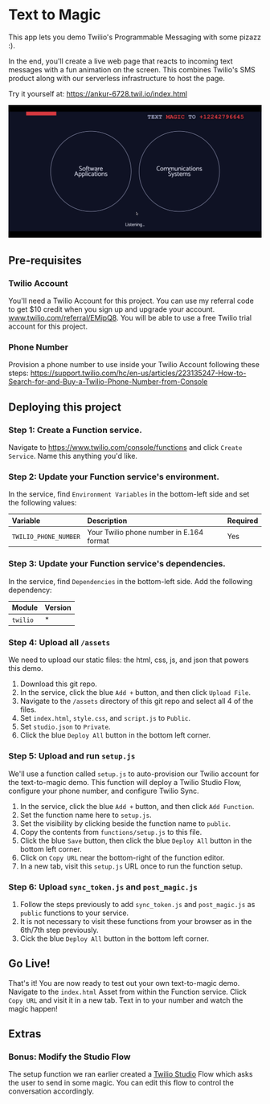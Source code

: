 # Text to Magic

This app lets you demo Twilio's Programmable Messaging with some pizazz :). 

In the end, you'll create a live web page that reacts to incoming text messages with a fun animation on the screen. This combines Twilio's SMS product along with our serverless infrastructure to host the page.

Try it yourself at: https://ankur-6728.twil.io/index.html

![Demo](demo.gif)

## Pre-requisites

### Twilio Account

You'll need a Twilio Account for this project. You can use my referral code to get $10 credit when you sign up and upgrade your account. www.twilio.com/referral/EMipQ8. You will be able to use a free Twilio trial account for this project. 

### Phone Number

Provision a phone number to use inside your Twilio Account following these steps: https://support.twilio.com/hc/en-us/articles/223135247-How-to-Search-for-and-Buy-a-Twilio-Phone-Number-from-Console

## Deploying this project

### Step 1: Create a Function service.

Navigate to https://www.twilio.com/console/functions and click `Create Service`. Name this anything you'd like.

### Step 2: Update your Function service's environment.

In the service, find `Environment Variables` in the bottom-left side and set the following values:

| Variable              | Description | Required |
| :-------------------- | :----------------------------------------------------- | :-- |
| `TWILIO_PHONE_NUMBER` | Your Twilio phone number in E.164 format | Yes |


### Step 3: Update your Function service's dependencies.

In the service, find `Dependencies` in the bottom-left side. Add the following dependency:

| Module              | Version |
| :-------------------- | :----------------------------------------------------- |
| `twilio` | * |

### Step 4: Upload all `/assets`

We need to upload our static files: the html, css, js, and json that powers this demo. 

1. Download this git repo.
2. In the service, click the blue `Add +` button, and then click `Upload File`.
3. Navigate to the `/assets` directory of this git repo and select all 4 of the files.
4. Set `index.html`, `style.css`, and `script.js` to `Public`. 
5. Set `studio.json` to `Private`. 
6. Click the blue `Deploy All` button in the bottom left corner.

### Step 5: Upload and run `setup.js`

We'll use a function called `setup.js` to auto-provision our Twilio account for the text-to-magic demo. This function will deploy a Twilio Studio Flow, configure your phone number, and configure Twilio Sync. 

1. In the service, click the blue `Add +` button, and then click `Add Function`.
2. Set the function name here to `setup.js`. 
3. Set the visibility by clicking beside the function name to `public`. 
4. Copy the contents from `functions/setup.js` to this file.
5. Click the blue `Save` button, then click the blue `Deploy All` button in the bottom left corner.
6. Click on `Copy URL` near the bottom-right of the function editor.
7. In a new tab, visit this `setup.js` URL once to run the function setup.

### Step 6: Upload `sync_token.js` and `post_magic.js`

1. Follow the steps previously to add `sync_token.js` and `post_magic.js` as `public` functions to your service. 
2. It is not necessary to visit these functions from your browser as in the 6th/7th step previously. 
3. Cick the blue `Deploy All` button in the bottom left corner.

## Go Live!

That's it! You are now ready to test out your own text-to-magic demo. Navigate to the `index.html` Asset from within the Function service. Click `Copy URL` and visit it in a new tab. Text in to your number and watch the magic happen!

## Extras

### Bonus: Modify the Studio Flow
The setup function we ran earlier created a [Twilio Studio](https://www.twilio.com/console/studio) Flow which asks the user to send in some magic. You can edit this flow to control the conversation accordingly.